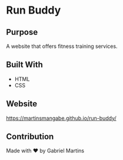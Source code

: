 # Run Buddy

## Purpose
A website that offers fitness training services.

## Built With
* HTML
* CSS

## Website
https://martinsmangabe.github.io/run-buddy/

## Contribution
Made with ❤️ by Gabriel Martins
